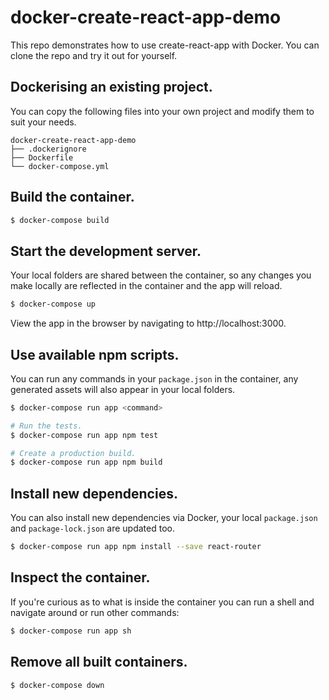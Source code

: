 # docker-create-react-app-demo

This repo demonstrates how to use create-react-app with Docker. You can clone the repo and try it out for yourself.

## Dockerising an existing project.

You can copy the following files into your own project and modify them to suit your needs.

```
docker-create-react-app-demo
├── .dockerignore
├── Dockerfile
└── docker-compose.yml
```

## Build the container.

```bash
$ docker-compose build
```

## Start the development server.

Your local folders are shared between the container, so any changes you make locally are reflected in the container and the app will reload.

```bash
$ docker-compose up
```

View the app in the browser by navigating to http://localhost:3000.

## Use available npm scripts.

You can run any commands in your `package.json` in the container, any generated assets will also appear in your local folders.

```bash
$ docker-compose run app <command>

# Run the tests.
$ docker-compose run app npm test

# Create a production build.
$ docker-compose run app npm build
```

## Install new dependencies.

You can also install new dependencies via Docker, your local `package.json` and `package-lock.json` are updated too.

```bash
$ docker-compose run app npm install --save react-router
```

## Inspect the container.

If you're curious as to what is inside the container you can run a shell and navigate around or run other commands:

```bash
$ docker-compose run app sh
```

## Remove all built containers.

```bash
$ docker-compose down
```
